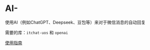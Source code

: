 # AI-
使用AI（例如ChatGPT、Deepseek、豆包等）来对于微信消息的自动回复

需要的库：`itchat-uos` 和 `openai`

[使用指南](https://www.luogu.com.cn/article/8rpm3pwt)
